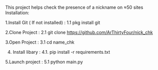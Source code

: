 This project helps check the presence of a nickname on ≈50 sites
Installation:

1.Install Git ( If not installed) :
1.1 pkg install git

2.Clone Project :
2.1 git clone https://github.com/ArThirtyFour/nick_chk

3.Open Project :
3.1 cd name_chk

4. Install libary :
4.1. pip install -r requirements.txt


5.Launch project :
5.1 python main.py
